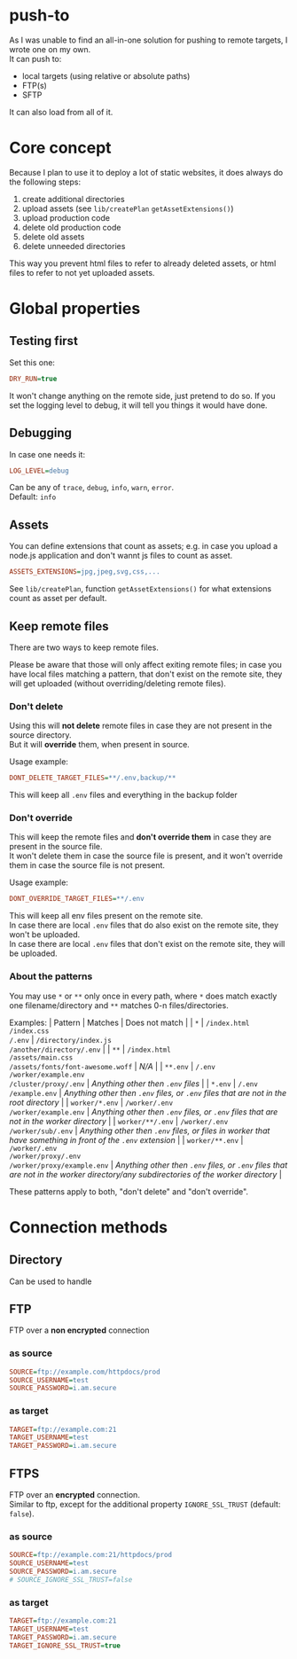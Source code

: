 # push-to
As I was unable to find an all-in-one solution for pushing to remote targets, I wrote one on my own.  
It can push to:
- local targets (using relative or absolute paths)  
- FTP(s)
- SFTP

It can also load from all of it.
# Core concept
Because I plan to use it to deploy a lot of static websites, it does always do the following steps:
1. create additional directories
2. upload assets (see `lib/createPlan` `getAssetExtensions()`)
3. upload production code
4. delete old production code
5. delete old assets
6. delete unneeded directories

This way you prevent html files to refer to already deleted assets, or html files to refer to not yet uploaded assets.
# Global properties
## Testing first
Set this one:
```ini
DRY_RUN=true
```
It won't change anything on the remote side, just pretend to do so. If you set the logging level to debug, it will tell you things it would have done.
## Debugging
In case one needs it:
```ini
LOG_LEVEL=debug
```
Can be any of `trace`, `debug`, `info`, `warn`, `error`.  
Default: `info`
## Assets
You can define extensions that count as assets; e.g. in case you upload a node.js application and don't wannt js files to count as asset.
```ini
ASSETS_EXTENSIONS=jpg,jpeg,svg,css,...
```
See `lib/createPlan`, function `getAssetExtensions()` for what extensions count as asset per default.
## Keep remote files
There are two ways to keep remote files.

Please be aware that those will only affect exiting remote files; in case you have local files matching a pattern, that don't exist on the remote site, they will get uploaded (without overriding/deleting remote files).
### Don't delete
Using this will **not delete** remote files in case they are not present in the source directory.  
But it will **override** them, when present in source.

Usage example:
```ini
DONT_DELETE_TARGET_FILES=**/.env,backup/**
```
This will keep all `.env` files and everything in the backup folder
### Don't override
This will keep the remote files and **don't override them** in case they are present in the source file.  
It won't delete them in case the source file is present, and it won't override them in case the source file is not present.

Usage example:
```ini
DONT_OVERRIDE_TARGET_FILES=**/.env
```
This will keep all env files present on the remote site.  
In case there are local `.env` files that do also exist on the remote site, they won't be uploaded.  
In case there are local `.env` files that don't exist on the remote site, they will be uploaded.
### About the patterns
You may use `*` or `**` only once in every path, where `*` does match exactly one filename/directory and `**` matches 0-n files/directories.

Examples:
| Pattern | Matches | Does not match |
| `*` | `/index.html` <br> `/index.css` <br> `/.env` | `/directory/index.js` <br> `/another/directory/.env` |
| `**` | `/index.html` <br> `/assets/main.css` <br> `/assets/fonts/font-awesome.woff` | _N/A_ |
| `**.env` | `/.env` <br> `/worker/example.env` <br> `/cluster/proxy/.env` | _Anything other then `.env` files_ |
| `*.env` | `/.env` <br> `/example.env` | _Anything other then `.env` files, or `.env` files that are not in the root directory_ |
| `worker/*.env` | `/worker/.env` <br> `/worker/example.env` | _Anything other then `.env` files, or `.env` files that are not in the worker directory_ |
| `worker/**/.env` | `/worker/.env` <br> `/worker/sub/.env` | _Anything other then `.env` files, or files in worker that have something in front of the `.env` extension_ |
| `worker/**.env` | `/worker/.env` <br> `/worker/proxy/.env` <br> `/worker/proxy/example.env` | _Anything other then `.env` files, or `.env` files that are not in the worker directory/any subdirectories of the worker directory_ |

These patterns apply to both, "don't delete" and "don't override".
# Connection methods
## Directory
Can be used to handle 

## FTP
FTP over a **non encrypted** connection

### as source
```ini
SOURCE=ftp://example.com/httpdocs/prod
SOURCE_USERNAME=test
SOURCE_PASSWORD=i.am.secure
```

### as target
```ini
TARGET=ftp://example.com:21
TARGET_USERNAME=test
TARGET_PASSWORD=i.am.secure
```

## FTPS
FTP over an **encrypted** connection.  
Similar to ftp, except for the additional property `IGNORE_SSL_TRUST` (default: `false`).

### as source
```ini
SOURCE=ftp://example.com:21/httpdocs/prod
SOURCE_USERNAME=test
SOURCE_PASSWORD=i.am.secure
# SOURCE_IGNORE_SSL_TRUST=false
```

### as target
```ini
TARGET=ftp://example.com:21
TARGET_USERNAME=test
TARGET_PASSWORD=i.am.secure
TARGET_IGNORE_SSL_TRUST=true
```